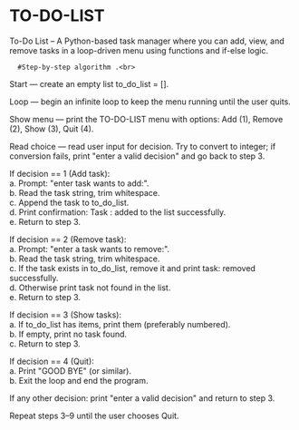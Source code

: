  # TO-DO-LIST
 To-Do List – A Python-based task manager where you can add, view, and remove tasks in a loop-driven menu using functions and if-else logic.
     
      #Step-by-step algorithm .<br>
      
Start — create an empty list to_do_list = [].<br>

Loop — begin an infinite loop to keep the menu running until the user quits.<br>

Show menu — print the TO-DO-LIST menu with options: Add (1), Remove (2), Show (3), Quit (4).<br>

Read choice — read user input for decision. Try to convert to integer; if conversion fails, print "enter a valid decision" and go back to step 3.<br>

If decision == 1 (Add task):<br>
a. Prompt: "enter task wants to add:".<br>
b. Read the task string, trim whitespace.<br>
c. Append the task to to_do_list.<br>
d. Print confirmation: Task :<task> added to the list successfully.<br>
e. Return to step 3.<br>

If decision == 2 (Remove task):<br>
a. Prompt: "enter a task wants to remove:".<br>
b. Read the task string, trim whitespace.<br>
c. If the task exists in to_do_list, remove it and print task:<task> removed successfully.<br>
d. Otherwise print task not found in the list.<br>
e. Return to step 3.<br>

If decision == 3 (Show tasks):<br>
a. If to_do_list has items, print them (preferably numbered).<br>
b. If empty, print no task found.<br>
c. Return to step 3.<br>

If decision == 4 (Quit):<br>
a. Print "GOOD BYE" (or similar).<br>
b. Exit the loop and end the program.<br>

If any other decision: print "enter a valid decision" and return to step 3.<br>

Repeat steps 3–9 until the user chooses Quit.<br>
